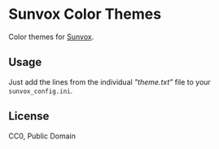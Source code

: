 # Sunvox Color Themes

Color themes for [Sunvox](https://warmplace.ru/soft/sunvox/).

## Usage

Just add the lines from the individual *"theme.txt"* file to your `sunvox_config.ini`.

## License

CC0, Public Domain
